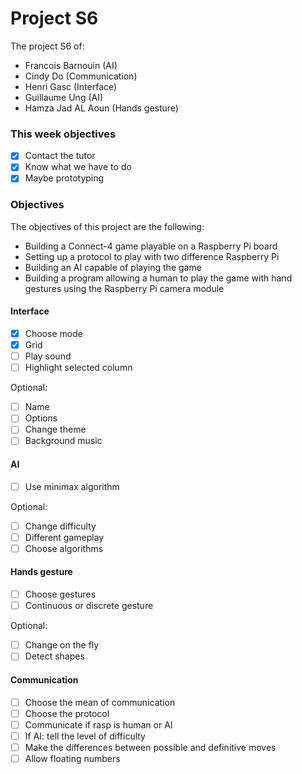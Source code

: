 # Project S6

The project S6 of:

- Francois Barnouin (AI)
- Cindy Do (Communication)
- Henri Gasc (Interface)
- Guillaume Ung (AI)
- Hamza Jad AL Aoun (Hands gesture)

### This week objectives

- [x] Contact the tutor
- [x] Know what we have to do
- [x] Maybe prototyping

### Objectives

The objectives of this project are the following:

- Building a Connect-4 game playable on a Raspberry Pi board
- Setting up a protocol to play with two difference Raspberry Pi
- Building an AI capable of playing the game
- Building a program allowing a human to play the game with hand gestures using the Raspberry Pi camera module

#### Interface

- [x] Choose mode
- [x] Grid
- [ ] Play sound
- [ ] Highlight selected column

Optional:

- [ ] Name
- [ ] Options
- [ ] Change theme
- [ ] Background music

#### AI

- [ ] Use minimax algorithm

Optional:

- [ ] Change difficulty
- [ ] Different gameplay
- [ ] Choose algorithms

#### Hands gesture

- [ ] Choose gestures
- [ ] Continuous or discrete gesture

Optional:

- [ ] Change on the fly
- [ ] Detect shapes

#### Communication

- [ ] Choose the mean of communication
- [ ] Choose the protocol
- [ ] Communicate if rasp is human or AI
- [ ] If AI: tell the level of difficulty
- [ ] Make the differences between possible and definitive moves
- [ ] Allow floating numbers
